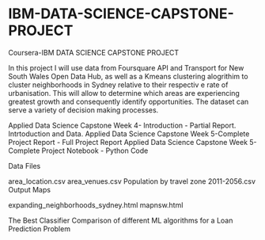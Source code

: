 # IBM-DATA-SCIENCE-CAPSTONE-PROJECT
Coursera-IBM DATA SCIENCE CAPSTONE PROJECT

In this project I will use data from Foursquare API and Transport for New South Wales Open Data Hub, as well as a Kmeans clustering alogrithim to cluster neighborhoods in Sydney relative to their respectiv e rate of urbanisation. This will allow to determine which areas are experiencing greatest growth and consequently identify opportunities. The dataset can serve a variety of decision making processes. 

Applied Data Science Capstone Week 4- Introduction - Partial Report. Intrtoduction and Data.
Applied Data Science Capstone Week 5-Complete Project Report - Full Project Report
Applied Data Science Capstone Week 5- Complete Project Notebook - Python Code

Data Files

area_location.csv
area_venues.csv
Population by travel zone 2011-2056.csv
Output Maps

expanding_neighborhoods_sydney.html
mapnsw.html

The Best Classifier
Comparison of different ML algorithms for a Loan Prediction Problem

